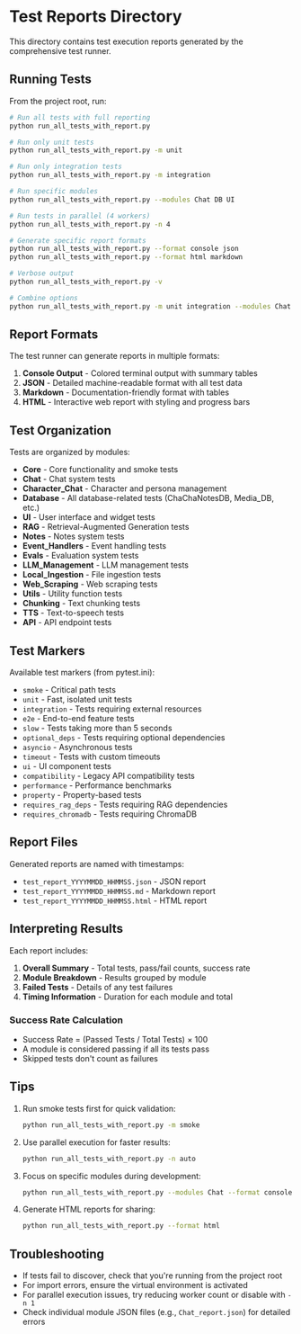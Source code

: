 # Test Reports Directory

This directory contains test execution reports generated by the comprehensive test runner.

## Running Tests

From the project root, run:

```bash
# Run all tests with full reporting
python run_all_tests_with_report.py

# Run only unit tests
python run_all_tests_with_report.py -m unit

# Run only integration tests
python run_all_tests_with_report.py -m integration

# Run specific modules
python run_all_tests_with_report.py --modules Chat DB UI

# Run tests in parallel (4 workers)
python run_all_tests_with_report.py -n 4

# Generate specific report formats
python run_all_tests_with_report.py --format console json
python run_all_tests_with_report.py --format html markdown

# Verbose output
python run_all_tests_with_report.py -v

# Combine options
python run_all_tests_with_report.py -m unit integration --modules Chat DB -n 4 --format all
```

## Report Formats

The test runner can generate reports in multiple formats:

1. **Console Output** - Colored terminal output with summary tables
2. **JSON** - Detailed machine-readable format with all test data
3. **Markdown** - Documentation-friendly format with tables
4. **HTML** - Interactive web report with styling and progress bars

## Test Organization

Tests are organized by modules:

- **Core** - Core functionality and smoke tests
- **Chat** - Chat system tests
- **Character_Chat** - Character and persona management
- **Database** - All database-related tests (ChaChaNotesDB, Media_DB, etc.)
- **UI** - User interface and widget tests
- **RAG** - Retrieval-Augmented Generation tests
- **Notes** - Notes system tests
- **Event_Handlers** - Event handling tests
- **Evals** - Evaluation system tests
- **LLM_Management** - LLM management tests
- **Local_Ingestion** - File ingestion tests
- **Web_Scraping** - Web scraping tests
- **Utils** - Utility function tests
- **Chunking** - Text chunking tests
- **TTS** - Text-to-speech tests
- **API** - API endpoint tests

## Test Markers

Available test markers (from pytest.ini):

- `smoke` - Critical path tests
- `unit` - Fast, isolated unit tests
- `integration` - Tests requiring external resources
- `e2e` - End-to-end feature tests
- `slow` - Tests taking more than 5 seconds
- `optional_deps` - Tests requiring optional dependencies
- `asyncio` - Asynchronous tests
- `timeout` - Tests with custom timeouts
- `ui` - UI component tests
- `compatibility` - Legacy API compatibility tests
- `performance` - Performance benchmarks
- `property` - Property-based tests
- `requires_rag_deps` - Tests requiring RAG dependencies
- `requires_chromadb` - Tests requiring ChromaDB

## Report Files

Generated reports are named with timestamps:

- `test_report_YYYYMMDD_HHMMSS.json` - JSON report
- `test_report_YYYYMMDD_HHMMSS.md` - Markdown report
- `test_report_YYYYMMDD_HHMMSS.html` - HTML report

## Interpreting Results

Each report includes:

1. **Overall Summary** - Total tests, pass/fail counts, success rate
2. **Module Breakdown** - Results grouped by module
3. **Failed Tests** - Details of any test failures
4. **Timing Information** - Duration for each module and total

### Success Rate Calculation

- Success Rate = (Passed Tests / Total Tests) × 100
- A module is considered passing if all its tests pass
- Skipped tests don't count as failures

## Tips

1. Run smoke tests first for quick validation:
   ```bash
   python run_all_tests_with_report.py -m smoke
   ```

2. Use parallel execution for faster results:
   ```bash
   python run_all_tests_with_report.py -n auto
   ```

3. Focus on specific modules during development:
   ```bash
   python run_all_tests_with_report.py --modules Chat --format console
   ```

4. Generate HTML reports for sharing:
   ```bash
   python run_all_tests_with_report.py --format html
   ```

## Troubleshooting

- If tests fail to discover, check that you're running from the project root
- For import errors, ensure the virtual environment is activated
- For parallel execution issues, try reducing worker count or disable with `-n 1`
- Check individual module JSON files (e.g., `Chat_report.json`) for detailed errors
